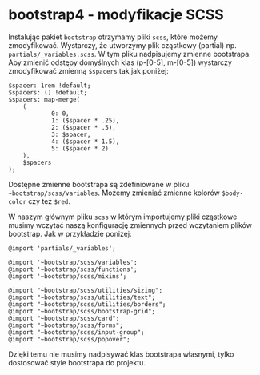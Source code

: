 # bootstrap4 - modyfikacje SCSS

Instalując pakiet `bootstrap` otrzymamy pliki `scss`, które możemy zmodyfikować.
Wystarczy, że utworzymy plik cząstkowy (partial) np. `partials/_variables.scss`.
W tym pliku nadpisujemy zmienne bootstrapa. Aby zmienić odstępy domyślnych klas (p-[0-5], m-[0-5]) wystarczy zmodyfikować zmienną `$spacers` tak jak poniżej:

```
$spacer: 1rem !default;
$spacers: () !default;
$spacers: map-merge(
    (
            0: 0,
            1: ($spacer * .25),
            2: ($spacer * .5),
            3: $spacer,
            4: ($spacer * 1.5),
            5: ($spacer * 2)
    ),
    $spacers
);
```
Dostępne zmienne bootstrapa są zdefiniowane w pliku `~bootstrap/scss/variables`.
Możemy zmieniać zmienne kolorów `$body-color` czy też `$red`.

W naszym głównym pliku `scss` w którym importujemy pliki cząstkowe musimy wczytać naszą konfigurację zmiennych przed wczytaniem plików bootstrap. Jak w przykładzie poniżej:

```
@import 'partials/_variables';

@import '~bootstrap/scss/variables';
@import '~bootstrap/scss/functions';
@import '~bootstrap/scss/mixins';

@import "~bootstrap/scss/utilities/sizing";
@import "~bootstrap/scss/utilities/text";
@import "~bootstrap/scss/utilities/borders";
@import "~bootstrap/scss/bootstrap-grid";
@import "~bootstrap/scss/card";
@import "~bootstrap/scss/forms";
@import "~bootstrap/scss/input-group";
@import "~bootstrap/scss/popover";
```

Dzięki temu nie musimy nadpisywać klas bootstrapa własnymi, tylko dostosować style bootstrapa do projektu.
